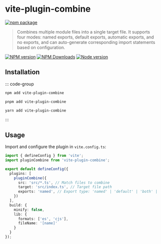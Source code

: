 # vite-plugin-combine

[![npm package](https://nodei.co/npm/vite-plugin-combine.png?downloads=true&downloadRank=true&stars=true)](https://www.npmjs.com/package/vite-plugin-combine)

> Combines multiple module files into a single target file. It supports four modes: named exports, default exports, automatic exports, and no exports, and can auto-generate corresponding import statements based on configuration.

[![NPM version](https://img.shields.io/npm/v/vite-plugin-combine.svg?style=flat)](https://npmjs.org/package/vite-plugin-combine)
[![NPM Downloads](https://img.shields.io/npm/dm/vite-plugin-combine.svg?style=flat)](https://npmjs.org/package/vite-plugin-combine)
[![Node version](https://img.shields.io/node/v/vite-plugin-combine.svg?style=flat)](https://npmjs.org/package/vite-plugin-combine)


## Installation

::: code-group

```bash [npm]
npm add vite-plugin-combine
```
```bash [pnpm]
pnpm add vite-plugin-combine
```
```bash [yarn]
yarn add vite-plugin-combine
```

:::

## Usage

Import and configure the plugin in `vite.config.ts`:

```typescript
import { defineConfig } from 'vite';
import pluginCombine from 'vite-plugin-combine';

export default defineConfig({
  plugins: [
    pluginCombine({
      src: 'src/*.ts', // Match files to combine
      target: 'src/index.ts', // Target file path
      exports: 'named', // Export type: 'named' | 'default' | 'both' | 'none'
    })
  ],
  build: {
    minify: false,
    lib: {
      formats: ['es', 'cjs'],
      fileName: '[name]'
    }
  }
});
```